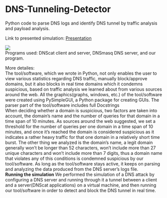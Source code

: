 # DNS-Tunneling-Detector
Python code to parse DNS logs and identify DNS tunnel by
traffic analysis and payload analysis.

Link to presented simulation: <a href="https://github.com/o500/DNS-Tunneling-Detector/blob/64c03581019011b0d5f0cb1f618c1925156bb887/DNS%20TUNNELING%20DETECTOR.pdf">Presentation</a>


<img src="https://github.com/o500/DNS-Tunneling-Detector/blob/78a71533eff85116c1a63fe30611fc166c2d3528/Detector.JPG">

<br>
Programs used: DNScat client and server, DNSmasq DNS server, and our program.

More detailes:<br>
The tool/software, which we wrote in Python, not only enables the user
to view various statistics regarding DNS traffic, manually block/approve
domains, but it also blocks in real time domains which it condemns
suspicious, based on traffic analysis we learned about from various
sources around the web.
All the graphics(graphs, windows, etc.) of the tool/software were created
using PySimpleGUI, a Python package for creating GUIs.
The parser part of the tool/software includes full Docstrings
<br>
When deciding whether a domain is suspicious, two factors are taken
into account, the domain’s name and the number of queries for that
domain in a time span of 10 minutes. As sources around the web
suggested, we set a threshold for the number of queries per one domain
in a time span of 10 minutes, and once it’s reached the domain is
considered suspicious as it indicates a rather heavy traffic for that one
domain in a relatively short time burst.
The other thing we analyzed is the domain’s name, a legit domain
generally won’t be longer than 52 characters, won’t include more than 27
unique characters and won’t include more than 7 digits, thus a domain
name that violates any of this conditions is condemned suspicious by
our tool/software.
As long as the tool/software stays active, it keeps on parsing and
analyzing the data produced from the DNS server’s logs file.
<br>
<b> Running the simulation </b>
We performed the simulation of a DNS attack by configuring a DNS
server and running through it a tunnel between a client and a
server(DNScat applications) on a virtual machine, and then running our
tool/software in order to detect and block the DNS tunnel in real time.

